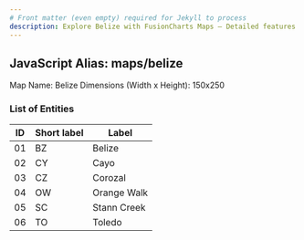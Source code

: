 ```yaml
---
# Front matter (even empty) required for Jekyll to process
description: Explore Belize with FusionCharts Maps – Detailed features for seamless integration. Try now & enhance your data visualization today! 
---
```


## JavaScript Alias: maps/belize

Map Name: Belize
Dimensions (Width x Height): 150x250





### List of Entities

ID | Short label | Label
---|---|---|
01|BZ|Belize
02|CY|Cayo
03|CZ|Corozal
04|OW|Orange Walk
05|SC|Stann Creek
06|TO|Toledo

